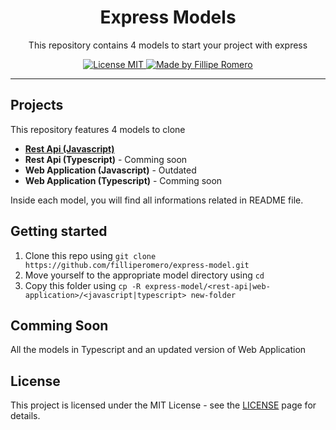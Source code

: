 <h1 align="center">Express Models</h1>
<p align="center">This repository contains 4 models to start your project with express</p>

<p align="center">
  <a href="https://opensource.org/licenses/MIT">
    <img src="https://img.shields.io/badge/License-MIT-blue.svg" alt="License MIT">
  </a>
  <a href="linkedin.com/in/filliperomero">
    <img alt="Made by Fillipe Romero" src="https://img.shields.io/badge/Made%20by-Fillipe%20Romero-blueviolet">
  </a>
</p>

<hr />

## Projects

This repository features 4 models to clone

- [**Rest Api (Javascript)**]()
- **Rest Api (Typescript)** - Comming soon
- **Web Application (Javascript)** - Outdated
- **Web Application (Typescript)** - Comming soon

Inside each model, you will find all informations related in README file.

## Getting started

1. Clone this repo using `git clone https://github.com/filliperomero/express-model.git`
2. Move yourself to the appropriate model directory using `cd`
3. Copy this folder using `cp -R express-model/<rest-api|web-application>/<javascript|typescript> new-folder`

## Comming Soon

All the models in Typescript and an updated version of Web Application

## License

This project is licensed under the MIT License - see the [LICENSE](https://opensource.org/licenses/MIT) page for details.